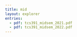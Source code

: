 ```yaml
---
title: mid
layout: explorer
entries:
  - pdf: tcs391_midsem_2021.pdf
  - pdf: tcs391_midsem_2022.pdf
---
```


